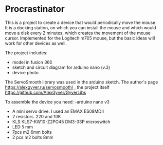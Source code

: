 # Procrastinator

This is a project to create a device that would periodically move the mouse. 
It is a docking station, on which you can install the mouse and which would move a disk every 2 minutes, which creates the movement of the mouse cursor.
Implemented for the Logitech m705 mouse, but the basic ideas will work for other devices as well.


The project includes:
- model in fusion 360
- sketch and circuit diagram for arduino nano (v.3)
- device photo

The ServoSmooth library was used in the arduino sketch. 
The author's page https://alexgyver.ru/servosmooth/ , the project itself https://github.com/AlexGyver/GyverLibs

To assemble the device you need:
-arduino nano v3
- A mini servo drive. I used an EMAX ES08MDII
- 2 resistors. 220 and 10K
- KLS KLS7-KW10-Z2PO45 DM3-03P microswitch
- LED 5 mm
- 7pcs m2 6mm bolts
- 2 pcs m2 bolts 8mm
